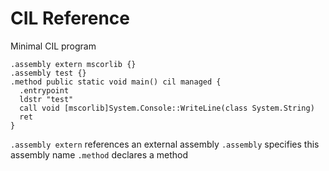 # CIL Reference

Minimal CIL program

```
.assembly extern mscorlib {}
.assembly test {}
.method public static void main() cil managed {
  .entrypoint
  ldstr "test"
  call void [mscorlib]System.Console::WriteLine(class System.String)
  ret
}
```

`.assembly extern` references an external assembly
`.assembly` specifies this assembly name
`.method` declares a method
